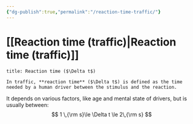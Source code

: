 ```yaml
---
{"dg-publish":true,"permalink":"/reaction-time-traffic/"}
---
```


# [[Reaction time (traffic)\|Reaction time (traffic)]]

```ad-Definizione
title: Reaction time ($\Delta t$)

In traffic, **reaction time** ($\Delta t$) is defined as the time needed by a human driver between the stimulus and the reaction.
```

It depends on various factors, like age and mental state of drivers, but is usually between:
$$
1 \,{\rm s}\le \Delta t \le 2\,{\rm s}
$$

